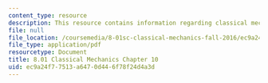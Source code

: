 ```yaml
---
content_type: resource
description: This resource contains information regarding classical mechanics.
file: null
file_location: /coursemedia/8-01sc-classical-mechanics-fall-2016/ec9a24f77513a6470d446f78f24d4a3d_MIT8_01F16_chapter10.pdf
file_type: application/pdf
resourcetype: Document
title: 8.01 Classical Mechanics Chapter 10
uid: ec9a24f7-7513-a647-0d44-6f78f24d4a3d
---
```


